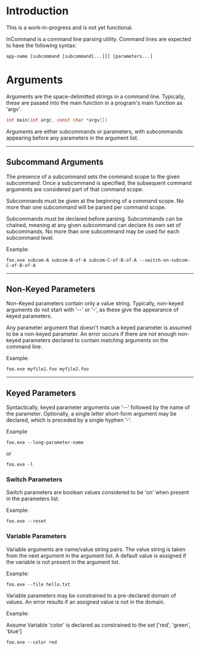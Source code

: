 # Introduction

This is a work-in-progress and is not yet functional.

InCommand is a command line parsing utility. Command lines are expected to have the following syntax:

```
app-name [subcommand [subcommand[...]]] [parameters...]
```

# Arguments

Arguments are the space-delimitted strings in a command line. Typically, these are passed into the main function in a program's main function as 'argv'.

```C
int main(int argc, const char *argv[])
```

Arguments are either subcommands or parameters, with subcommands appearing before any parameters in the argument list.

---

## Subcommand Arguments

The presence of a subcommand sets the command scope to the given subcommand. Once a subcommand is specified, the subsequent command arguments are considered part of that command scope.

Subcommands must be given at the beginning of a command scope. No more than one subcommand will be parsed per command scope.

Subcommands must be declared before parsing. Subcommands can be chained, meaning at any given subcommand can declare its own set of subcommands. No more than one subcommand may be used for each subcommand level.

Example:

```
foo.exe subcom-A subcom-B-of-A subcom-C-of-B-of-A --switch-on-subcom-C-of-B-of-A
```

---

## Non-Keyed Parameters

Non-Keyed parameters contain only a value string. Typically, non-keyed arguments do not start with '--' or '-', as these give the appearance of keyed parameters.

Any parameter argument that doesn't match a keyed parameter is assumed to be a non-keyed parameter. An error occurs if there are not enough non-keyed parameters declared to contain matching arguments on the command line.

Example:

```
foo.exe myfile1.foo myfile2.foo
```

---

## Keyed Parameters

Syntactically, keyed parameter arguments use '--' followed by the name of the parameter. Optionally, a single letter short-form argument may be declared, which is preceded by a single hyphen '-'.

Example
```
foo.exe --long-parameter-name
```

or

```
foo.exe -l
```

### Switch Parameters

Switch parameters are boolean values considered to be 'on' when present in the parameters list. 

Example:

```
foo.exe --reset
```

### Variable Parameters

Variable arguments are name/value string pairs. The value string is taken from the next argument in the argument list. A default value is assigned if the variable is not present in the argument list.

Example:

```
foo.exe --file hello.txt
```

Variable parameters may be constrained to a pre-declared domain of values. An error results if an assigned value is not in the domain.

Example:

Assume Variable 'color' is declared as constrained to the set ['red', 'green', 'blue']

```
foo.exe --color red
```
